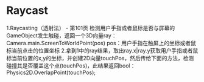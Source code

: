 # Raycast

1.Raycasting（透射法） - 第101页
检测用户手指或者鼠标是否与屏幕的GameObject发生触碰，返回一个3D向量ray：
Camera.main.ScreenToWorldPoint(pos)
pos：用户手指在触屏上的坐标或者鼠标当前点击的位置坐标
2.拿到1中的ray结果，取出ray.x|ray.y获取用户手指或者鼠标当前位置的x,y的坐标，并创建2D向量touchPos，然后传给下面的方法，检测碰撞其是否覆盖这个点(touchPos)，此结果返回bool：
Physics2D.OverlapPoint(touchPos);